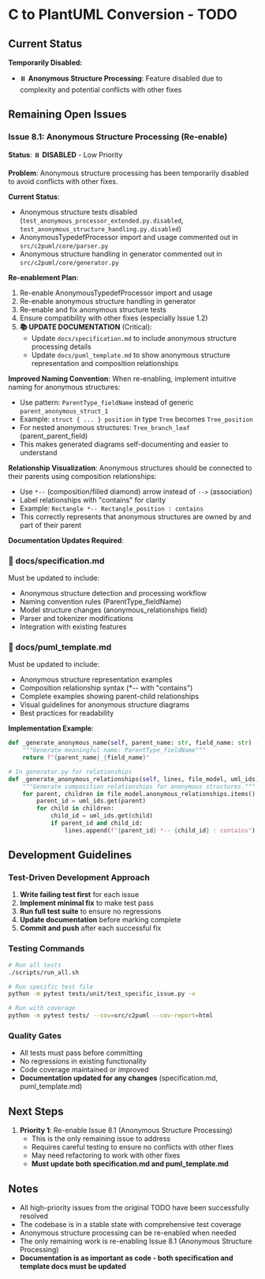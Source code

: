 # C to PlantUML Conversion - TODO

## Current Status

**Temporarily Disabled:**
- ⏸️ **Anonymous Structure Processing**: Feature disabled due to complexity and potential conflicts with other fixes

## Remaining Open Issues

### Issue 8.1: Anonymous Structure Processing (Re-enable)
**Status**: ⏸️ **DISABLED** - Low Priority

**Problem**: Anonymous structure processing has been temporarily disabled to avoid conflicts with other fixes.

**Current Status**:
- Anonymous structure tests disabled (`test_anonymous_processor_extended.py.disabled`, `test_anonymous_structure_handling.py.disabled`)
- AnonymousTypedefProcessor import and usage commented out in `src/c2puml/core/parser.py`
- Anonymous structure handling in generator commented out in `src/c2puml/core/generator.py`

**Re-enablement Plan**:
1. Re-enable AnonymousTypedefProcessor import and usage
2. Re-enable anonymous structure handling in generator
3. Re-enable and fix anonymous structure tests
4. Ensure compatibility with other fixes (especially Issue 1.2)
5. **📚 UPDATE DOCUMENTATION** (Critical):
   - Update `docs/specification.md` to include anonymous structure processing details
   - Update `docs/puml_template.md` to show anonymous structure representation and composition relationships

**Improved Naming Convention**:
When re-enabling, implement intuitive naming for anonymous structures:
- Use pattern: `ParentType_fieldName` instead of generic `parent_anonymous_struct_1`
- Example: `struct { ... } position` in type `Tree` becomes `Tree_position`
- For nested anonymous structures: `Tree_branch_leaf` (parent_parent_field)
- This makes generated diagrams self-documenting and easier to understand

**Relationship Visualization**:
Anonymous structures should be connected to their parents using composition relationships:
- Use `*--` (composition/filled diamond) arrow instead of `-->` (association)
- Label relationships with "contains" for clarity
- Example: `Rectangle *-- Rectangle_position : contains`
- This correctly represents that anonymous structures are owned by and part of their parent

**Documentation Updates Required**:

### 📄 docs/specification.md
Must be updated to include:
- Anonymous structure detection and processing workflow
- Naming convention rules (ParentType_fieldName)
- Model structure changes (anonymous_relationships field)
- Parser and tokenizer modifications
- Integration with existing features

### 📄 docs/puml_template.md
Must be updated to include:
- Anonymous structure representation examples
- Composition relationship syntax (*-- with "contains")
- Complete examples showing parent-child relationships
- Visual guidelines for anonymous structure diagrams
- Best practices for readability

**Implementation Example**:
```python
def _generate_anonymous_name(self, parent_name: str, field_name: str) -> str:
    """Generate meaningful name: ParentType_fieldName"""
    return f"{parent_name}_{field_name}"

# In generator.py for relationships
def _generate_anonymous_relationships(self, lines, file_model, uml_ids):
    """Generate composition relationships for anonymous structures."""
    for parent, children in file_model.anonymous_relationships.items():
        parent_id = uml_ids.get(parent)
        for child in children:
            child_id = uml_ids.get(child)
            if parent_id and child_id:
                lines.append(f"{parent_id} *-- {child_id} : contains")
```

## Development Guidelines

### Test-Driven Development Approach
1. **Write failing test first** for each issue
2. **Implement minimal fix** to make test pass
3. **Run full test suite** to ensure no regressions
4. **Update documentation** before marking complete
5. **Commit and push** after each successful fix

### Testing Commands
```bash
# Run all tests
./scripts/run_all.sh

# Run specific test file
python -m pytest tests/unit/test_specific_issue.py -v

# Run with coverage
python -m pytest tests/ --cov=src/c2puml --cov-report=html
```

### Quality Gates
- All tests must pass before committing
- No regressions in existing functionality
- Code coverage maintained or improved
- **Documentation updated for any changes** (specification.md, puml_template.md)

## Next Steps

1. **Priority 1**: Re-enable Issue 8.1 (Anonymous Structure Processing)
   - This is the only remaining issue to address
   - Requires careful testing to ensure no conflicts with other fixes
   - May need refactoring to work with other fixes
   - **Must update both specification.md and puml_template.md**

## Notes

- All high-priority issues from the original TODO have been successfully resolved
- The codebase is in a stable state with comprehensive test coverage
- Anonymous structure processing can be re-enabled when needed
- The only remaining work is re-enabling Issue 8.1 (Anonymous Structure Processing)
- **Documentation is as important as code - both specification and template docs must be updated**